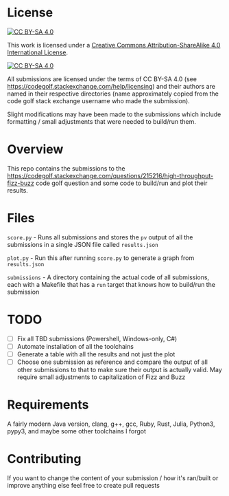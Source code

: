 # License
[![CC BY-SA 4.0][cc-by-sa-shield]][cc-by-sa]

This work is licensed under a
[Creative Commons Attribution-ShareAlike 4.0 International License][cc-by-sa].

[![CC BY-SA 4.0][cc-by-sa-image]][cc-by-sa]

[cc-by-sa]: http://creativecommons.org/licenses/by-sa/4.0/
[cc-by-sa-image]: https://licensebuttons.net/l/by-sa/4.0/88x31.png
[cc-by-sa-shield]: https://img.shields.io/badge/License-CC%20BY--SA%204.0-lightgrey.svg

All submissions are licensed under the terms of CC BY-SA 4.0 (see https://codegolf.stackexchange.com/help/licensing) and their authors are named in their respective directories (name approximately copied from the code golf stack exchange username who made the submission).

Slight modifications may have been made to the submissions which include formatting / small adjustments that were needed to build/run them.

# Overview
This repo contains the submissions to the https://codegolf.stackexchange.com/questions/215216/high-throughput-fizz-buzz code golf question and some code to build/run and plot their results.

# Files
`score.py` - Runs all submissions and stores the `pv` output of all the submissions in a single JSON file called `results.json`

`plot.py` - Run this after running `score.py` to generate a graph from `results.json`

`submissions` - A directory containing the actual code of all submissions, each with a Makefile that has a `run` target that knows how to build/run the submission

# TODO
- [ ] Fix all TBD submissions (Powershell, Windows-only, C#)
- [ ] Automate installation of all the toolchains
- [ ] Generate a table with all the results and not just the plot
- [ ] Choose one submission as reference and compare the output of
      all other submissions to that to make sure their output is actually valid. 
      May require small adjustments to capitalization of Fizz and Buzz

# Requirements
A fairly modern Java version, clang, g++, gcc, Ruby, Rust, Julia, Python3, pypy3, and maybe some other toolchains I forgot

# Contributing
If you want to change the content of your submission / how it's ran/built or improve anything else feel free to create pull requests

